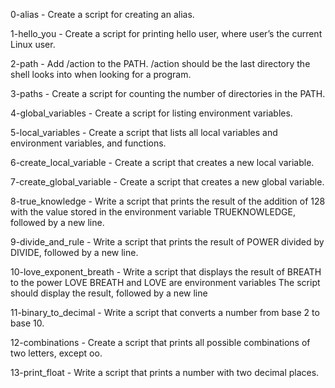 0-alias - Create a script for creating an alias.

1-hello_you - Create a script for printing hello user, where user’s the current Linux user.

2-path - Add /action to the PATH. /action should be the last directory the shell looks into when looking for a program.

3-paths - Create a script for counting the number of directories in the PATH.

4-global_variables - Create a script for listing environment variables.

5-local_variables - Create a script that lists all local variables and environment variables, and functions.

6-create_local_variable - Create a script that creates a new local variable.

7-create_global_variable - Create a script that creates a new global variable.

8-true_knowledge - Write a script that prints the result of the addition of 128 with the value stored in the environment variable TRUEKNOWLEDGE, followed by a new line.

9-divide_and_rule - Write a script that prints the result of POWER divided by DIVIDE, followed by a new line.

10-love_exponent_breath - Write a script that displays the result of BREATH to the power LOVE BREATH and LOVE are environment variables The script should display the result, followed by a new line

11-binary_to_decimal - Write a script that converts a number from base 2 to base 10. 

12-combinations - Create a script that prints all possible combinations of two letters, except oo. 

13-print_float - Write a script that prints a number with two decimal places. 





